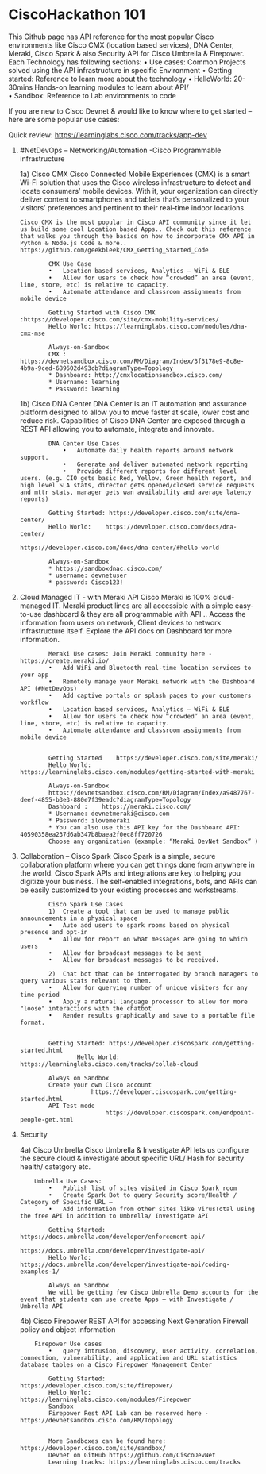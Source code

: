 # CiscoHackathon 101

This Github page has API reference  for the most popular Cisco environments like Cisco CMX (location based services), DNA Center, Meraki, Cisco Spark & also Security API for Cisco Umbrella & Firepower.
            Each Technology has following sections:
    		•    Use cases:    Common Projects solved using the API infrastructure in specific Environment
                •    Getting started:    Reference to learn more about the technology
                •    HelloWorld:    20-30mins Hands-on learning modules to learn about API/                            
                •    Sandbox:        Reference to Lab environments to code

If you are new to Cisco Devnet & would like to know where to get started – here are some popular use cases:

Quick review: https://learninglabs.cisco.com/tracks/app-dev

1)	#NetDevOps – Networking/Automation -Cisco Programmable infrastructure 
			
			
	1a) Cisco CMX 
				Cisco Connected Mobile Experiences (CMX) is a smart Wi-Fi solution that uses the Cisco wireless infrastructure to detect and locate consumers’ mobile devices. With it, your organization can directly deliver content to smartphones and tablets that’s personalized to your visitors’ preferences and pertinent to their real-time indoor locations.
				
		Cisco CMX is the most popular in Cisco API community since it let us build some cool Location based Apps.. Check out this reference that walks you through the basics on how to incorporate CMX API in Python & Node.js Code & more.. 		https://github.com/geekbleek/CMX_Getting_Started_Code
				
				CMX Use Case 
				•	Location based services, Analytics – WiFi & BLE
				•	Allow for users to check how “crowded” an area (event, line, store, etc) is relative to capacity.
				•	Automate attendance and classroom assignments from mobile device

				Getting Started with Cisco CMX :https://developer.cisco.com/site/cmx-mobility-services/
				Hello World: https://learninglabs.cisco.com/modules/dna-cmx-mse

				Always-on-Sandbox
				CMX : https://devnetsandbox.cisco.com/RM/Diagram/Index/3f3178e9-8c8e-4b9a-9ced-689602d493cb?diagramType=Topology
				* Dashboard: http://cmxlocationsandbox.cisco.com/
				* Username: learning
				* Password: learning
				
				
	1b) Cisco DNA Center 
					DNA Center is an IT automation and assurance platform designed to allow you to move faster at scale, lower cost and reduce risk. Capabilities of Cisco DNA Center are exposed through a REST API allowing you to automate, integrate and innovate.

				DNA Center Use Cases 
					•	Automate daily health reports around network support.
					•	Generate and deliver automated network reporting
					•	Provide different reports for different level users. (e.g. CIO gets basic Red, Yellow, Green health report, and high level SLA stats, director gets opened/closed service requests and mttr stats, manager gets wan availability and average latency reports)

				Getting Started: https://developer.cisco.com/site/dna-center/
				Hello World: 	https://developer.cisco.com/docs/dna-center/
											https://developer.cisco.com/docs/dna-center/#hello-world

				Always-on-Sandbox
				* https://sandboxdnac.cisco.com/
				* username: devnetuser
				* password: Cisco123!


2)	Cloud Managed IT - with Meraki API
				Cisco Meraki is 100% cloud-managed IT. Meraki product lines are all accessible with a simple easy-to-use dashboard & they are all programmable with API .. Access the information from users on network, Client devices to network infrastructure itself. Explore the API docs on Dashboard for more information.

				Meraki Use cases: Join Meraki community here - https://create.meraki.io/
				•	Add WiFi and Bluetooth real-time location services to your app
				•	Remotely manage your Meraki network with the Dashboard API (#NetDevOps)
				•	Add captive portals or splash pages to your customers workflow
				•	Location based services, Analytics – WiFi & BLE
				•	Allow for users to check how “crowded” an area (event, line, store, etc) is relative to capacity.
				•	Automate attendance and classroom assignments from mobile device


				Getting Started    https://developer.cisco.com/site/meraki/
				Hello World: https://learninglabs.cisco.com/modules/getting-started-with-meraki 

				Always-on-Sandbox
				https://devnetsandbox.cisco.com/RM/Diagram/Index/a9487767-deef-4855-b3e3-880e7f39eadc?diagramType=Topology 
				Dashboard :    https://meraki.cisco.com/ 
				* Username: devnetmeraki@cisco.com
				* Password: ilovemeraki
				* You can also use this API key for the Dashboard API: 40590358ea237d6ab347b8baea2f0ec8ff720726
				Choose any organization (example: “Meraki DevNet Sandbox” )


3)	Collaboration – Cisco Spark
				Cisco Spark is a simple, secure collaboration platform where you can get things done from anywhere in the world. Cisco Spark APIs and integrations are key to helping you digitize your business. The self-enabled integrations, bots, and 
				APIs can be easily customized to your existing processes and workstreams.

				Cisco Spark Use Cases
				1)	Create a tool that can be used to manage public announcements in a physical space
				•	Auto add users to spark rooms based on physical presence and opt-in
				•	Allow for report on what messages are going to which users
				•	Allow for broadcast messages to be sent
				•	Allow for broadcast messages to be received.

				2)	Chat bot that can be interrogated by branch managers to query various stats relevant to them.
				•	Allow for querying number of unique visitors for any time period
				•	Apply a natural language processor to allow for more "loose" interactions with the chatbot
				•	Render results graphically and save to a portable file format.


				Getting Started: https://developer.ciscospark.com/getting-started.html
						Hello World: https://learninglabs.cisco.com/tracks/collab-cloud

				Always on Sandbox
				Create your own Cisco account
							https://developer.ciscospark.com/getting-started.html
				API Test-mode
								https://developer.ciscospark.com/endpoint-people-get.html


4)	Security
				
	4a) Cisco Umbrella
						Cisco Umbrella & Investigate API lets us configure the secure cloud & investigate about specific URL/ Hash for security health/ catetgory etc.

			Umbrella Use Cases:
				•	Publish list of sites visited in Cisco Spark room
				•	Create Spark Bot to query Security score/Health / Category of Specific URL – 
				•	Add information from other sites like VirusTotal using the free API in addition to Umbrella/ Investigate API

				Getting Started:	https://docs.umbrella.com/developer/enforcement-api/
													https://docs.umbrella.com/developer/investigate-api/
				Hello World: 	https://docs.umbrella.com/developer/investigate-api/coding-examples-1/

				Always on Sandbox
				We will be getting few Cisco Umbrella Demo accounts for the event that students can use create Apps – with Investigate / Umbrella API 

	4b) Cisco Firepower
				REST API for accessing Next Generation Firewall policy and object information
				
			Firepower Use cases
				•	query intrusion, discovery, user activity, correlation, connection, vulnerability, and application and URL statistics database tables on a Cisco Firepower Management Center

				Getting Started: https://developer.cisco.com/site/firepower/
				Hello World: https://learninglabs.cisco.com/modules/Firepower
				Sandbox 
				Firepower Rest API Lab can be reserved here - https://devnetsandbox.cisco.com/RM/Topology 


				More Sandboxes can be found here: https://developer.cisco.com/site/sandbox/
				Devnet on GitHub https://github.com/CiscoDevNet
				Learning tracks: https://learninglabs.cisco.com/tracks

